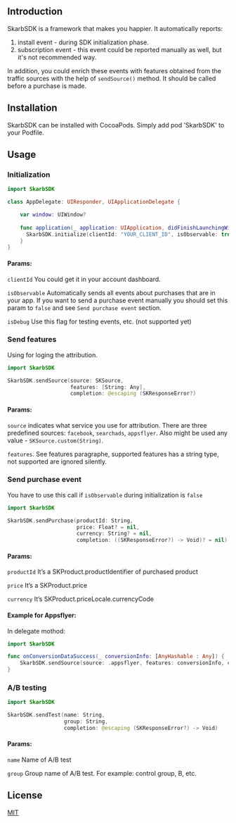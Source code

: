 ## Introduction
SkarbSDK is a framework that makes you happier.
It automatically reports: 
1. install event - during SDK initialization phase. 
2. subscription event - this event could be reported manually as well, but it's not recommended way. 

In addition, you could enrich these events with features obtained from the traffic sources with the help of `sendSource()` method. It should be called before a purchase is made.

## Installation
SkarbSDK can be installed with CocoaPods. Simply add pod 'SkarbSDK' to your Podfile.

## Usage
### Initialization 

```swift
import SkarbSDK

class AppDelegate: UIResponder, UIApplicationDelegate {

    var window: UIWindow?
    
    func application(_ application: UIApplication, didFinishLaunchingWithOptions launchOptions: [UIApplicationLaunchOptionsKey: Any]?) -> Bool {
      SkarbSDK.initialize(clientId: "YOUR_CLIENT_ID", isObservable: true, isDebug: isDebug)
    }
}
```
#### Params:
```clientId``` You could get it in your account dashboard.

```isObservable``` Automatically sends all events about purchases that are in your app. If you want to send a purchase event manually you should set this param to ```false``` and see ```Send purchase event``` section.

```isDebug``` Use this flag for testing events, etc. (not supported yet)

### Send features 

Using for loging the attribution.

```swift
import SkarbSDK

SkarbSDK.sendSource(source: SKSource,
                    features: [String: Any],
                    completion: @escaping (SKResponseError?)
```
#### Params:
```source``` indicates what service you use for attribution. There are three predefined sources: ```facebook```, ```searchads```, ```appsflyer```. Also might be used any value - ```SKSource.custom(String)```.

```features```. See features paragraphe, supported features has a string type, not supported are ignored silently. 


### Send purchase event 

You have to use this call if ```isObservable``` during initialization is ```false```

```swift
import SkarbSDK

SkarbSDK.sendPurchase(productId: String,
                      price: Float? = nil,
                      currency: String? = nil,
                      completion: ((SKResponseError?) -> Void)? = nil)													 
```
#### Params:
```productId``` It’s a SKProduct.productIdentifier of purchased product

```price``` It’s a SKProduct.price

```currency``` It’s SKProduct.priceLocale.currencyCode

#### Example for Appsflyer:
In delegate mothod:

```swift
import SkarbSDK

func onConversionDataSuccess(_ conversionInfo: [AnyHashable : Any]) {
    SkarbSDK.sendSource(source: .appsflyer, features: conversionInfo, completion: { _ in })
}
```


### A/B testing

```swift
import SkarbSDK

SkarbSDK.sendTest(name: String,
                  group: String,
                  completion: @escaping (SKResponseError?) -> Void)
```
#### Params:
```name``` Name of A/B test

```group``` Group name of A/B test. For example: control group, B, etc.


## License
[MIT](https://choosealicense.com/licenses/mit/)
